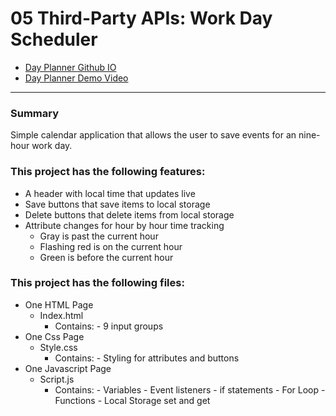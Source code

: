 # 05 Third-Party APIs: Work Day Scheduler

- [Day Planner Github IO](https://hsnertas.github.io/randey-con/)
- [Day Planner Demo Video](https://drive.google.com/file/d/11CZ9infMqpM97DwG66dvbOJZkGOzeTkJ/view)

--- 

### Summary
Simple calendar application that allows the user to save events for an nine-hour work day.

### This project has the following features:
* A header with local time that updates live
* Save buttons that save items to local storage
* Delete buttons that delete items from local storage
* Attribute changes for hour by hour time tracking
  * Gray is past the current hour
  * Flashing red is on the current hour
  * Green is before the current hour
  
### This project has the following files:
* One HTML Page
  * Index.html
    * Contains:
      \- 9 input groups
* One Css Page
  * Style.css
    * Contains: 
      \- Styling for attributes and buttons 
* One Javascript Page
  * Script.js
    * Contains:
       \- Variables 
       \- Event listeners 
       \- if statements 
       \- For Loop 
       \- Functions 
       \- Local Storage set and get        
